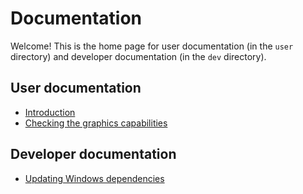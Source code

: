 # Documentation

Welcome! This is the home page for user documentation (in the `user` directory) and developer documentation (in the `dev` directory).


## User documentation

-   [Introduction](user/intro.md)
-   [Checking the graphics capabilities](user/check_capabilities.md)


## Developer documentation

-   [Updating Windows dependencies](dev/updating_win_deps.md)
